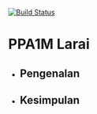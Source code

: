 [![Build Status](https://travis-ci.org/aidanraskil/larai.svg?branch=master)](https://travis-ci.org/aidanraskil/larai)

# PPA1M Larai

- ## Pengenalan
- ## Kesimpulan
